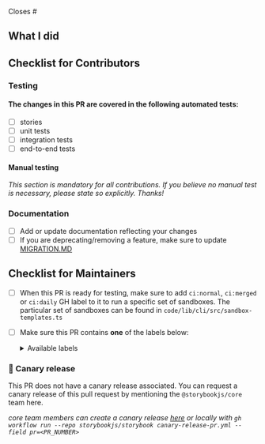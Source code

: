 Closes #

<!-- If your PR is related to an issue, provide the number(s) above; if it resolves multiple issues, be sure to break them up (e.g. "closes #1000, closes #1001"). -->

<!--

Thank you for contributing to Storybook! Please submit all PRs to the `next` branch unless they are specific to the current release. Storybook maintainers cherry-pick bug and documentation fixes into the `main` branch as part of the release process, so you shouldn't need to worry about this. For additional guidance: https://storybook.js.org/docs/contribute

-->

## What I did

<!-- Briefly describe what your PR does -->

## Checklist for Contributors

### Testing

<!-- Please check (put an "x" inside the "[ ]") the applicable items below to communicate how to test your changes -->

#### The changes in this PR are covered in the following automated tests:
- [ ] stories
- [ ] unit tests
- [ ] integration tests
- [ ] end-to-end tests

#### Manual testing

_This section is mandatory for all contributions. If you believe no manual test is necessary, please state so explicitly. Thanks!_

<!-- Please include the steps to test your changes here. For example:

1. Run a sandbox for template, e.g. `yarn task --task sandbox --start-from auto --template react-vite/default-ts`
2. Open Storybook in your browser
3. Access X story

-->

### Documentation

<!-- Please check (put an "x" inside the "[ ]") the applicable items below to indicate which documentation has been updated. -->

- [ ] Add or update documentation reflecting your changes
- [ ] If you are deprecating/removing a feature, make sure to update
      [MIGRATION.MD](https://github.com/storybookjs/storybook/blob/next/MIGRATION.md)

## Checklist for Maintainers

- [ ] When this PR is ready for testing, make sure to add `ci:normal`, `ci:merged` or `ci:daily` GH label to it to run a specific set of sandboxes. The particular set of sandboxes can be found in `code/lib/cli/src/sandbox-templates.ts`
- [ ] Make sure this PR contains **one** of the labels below:
   <details>
     <summary>Available labels</summary>

     - `bug`: Internal changes that fixes incorrect behavior.
     - `maintenance`: User-facing maintenance tasks.
     - `dependencies`: Upgrading (sometimes downgrading) dependencies.
     - `build`: Internal-facing build tooling & test updates. Will not show up in release changelog.
     - `cleanup`: Minor cleanup style change. Will not show up in release changelog.
     - `documentation`: Documentation **only** changes. Will not show up in release changelog.
     - `feature request`: Introducing a new feature.
     - `BREAKING CHANGE`: Changes that break compatibility in some way with current major version.
     - `other`: Changes that don't fit in the above categories.
   
   </details>

### 🦋 Canary release

<!-- CANARY_RELEASE_SECTION -->

This PR does not have a canary release associated. You can request a canary release of this pull request by mentioning the `@storybookjs/core` team here.

_core team members can create a canary release [here](https://github.com/storybookjs/storybook/actions/workflows/canary-release-pr.yml) or locally with `gh workflow run --repo storybookjs/storybook canary-release-pr.yml --field pr=<PR_NUMBER>`_

<!-- CANARY_RELEASE_SECTION -->
